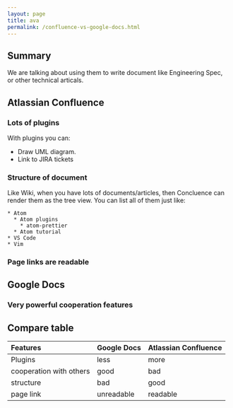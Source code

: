 ```yaml
---
layout: page
title: ava
permalink: /confluence-vs-google-docs.html
---
```


## Summary

We are talking about using them to write document like Engineering Spec, or other technical articals.

## Atlassian Confluence

### Lots of plugins

With plugins you can:

- Draw UML diagram.
- Link to JIRA tickets

### Structure of document

Like Wiki, when you have lots of documents/articles, then Concluence can render them as the tree view. You can list all of them just like:

```
* Atom
  * Atom plugins
    * atom-prettier
  * Atom tutorial
* VS Code
* Vim
```

### Page links are readable

## Google Docs

### Very powerful cooperation features

## Compare table

| Features                | Google Docs | Atlassian Confluence |
| :---------------------- | :---------- | -------------------- |
| Plugins                 | less        | more                 |
| cooperation with others | good        | bad                  |
| structure               | bad         | good                 |
| page link               | unreadable  | readable             |
